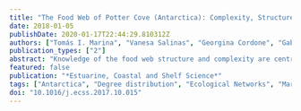 ```yaml
---
title: "The Food Web of Potter Cove (Antarctica): Complexity, Structure and Function"
date: 2018-01-05
publishDate: 2020-01-17T22:44:29.810312Z
authors: ["Tomás I. Marina", "Vanesa Salinas", "Georgina Cordone", "Gabriela Campana", "Eugenia Moreira", "Dolores Deregibus", "Luciana Torre", "Ricardo Sahade", "Marcos Tatián", "Esteban Barrera Oro", "Marleen De Troch", "Santiago Doyle", "María Liliana Quartino", "Leonardo A Saravia", "Fernando R Momo"]
publication_types: ["2"]
abstract: "Knowledge of the food web structure and complexity are central to better understand ecosystem functioning. A food-web approach includes both species and energy flows among them, providing a natural framework for characterizing species’ ecological roles and the mechanisms through which biodiversity influences ecosystem dynamics. Here we present for the first time a high-resolution food web for a marine ecosystem at Potter Cove (northern Antarctic Peninsula). Eleven food web properties were analyzed in order to document network complexity, structure and topology. We found a low linkage density (3.4), connectance (0.04) and omnivory percentage (45), as well as a short path length (1.8) and a low clustering coefficient (0.08). Furthermore, relating the structure of the food web to its dynamics, an exponential degree distribution (in- and out-links) was found. This suggests that the Potter Cove food web may be vulnerable if the most connected species became locally extinct. For two of the three more connected functional groups, competition overlap graphs imply high trophic interaction between demersal fish and niche specialization according to feeding strategies in amphipods. On the other hand, the prey overlap graph shows also that multiple energy pathways of carbon flux exist across benthic and pelagic habitats in the Potter Cove ecosystem. Although alternative food sources might add robustness to the web, network properties (low linkage density, connectance and omnivory) suggest fragility and potential trophic cascade effects."
featured: false
publication: "*Estuarine, Coastal and Shelf Science*"
tags: ["Antarctica", "Degree distribution", "Ecological Networks", "Marine ecosystem"]
doi: "10.1016/j.ecss.2017.10.015"
---
```


